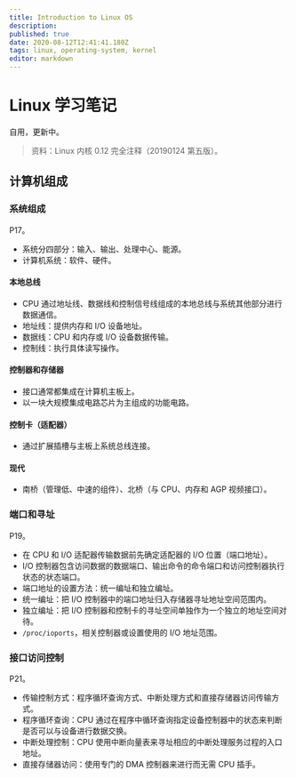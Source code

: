 ```yaml
---
title: Introduction to Linux OS
description: 
published: true
date: 2020-08-12T12:41:41.180Z
tags: linux, operating-system, kernel
editor: markdown
---
```


# Linux 学习笔记

自用，更新中。

> 资料：Linux 内核 0.12 完全注释（20190124 第五版）。

## 计算机组成

### 系统组成

P17。

* 系统分四部分：输入、输出、处理中心、能源。
* 计算机系统：软件、硬件。

#### 本地总线
* CPU 通过地址线、数据线和控制信号线组成的本地总线与系统其他部分进行数据通信。
* 地址线：提供内存和 I/O 设备地址。
* 数据线：CPU 和内存或 I/O 设备数据传输。
* 控制线：执行具体读写操作。

#### 控制器和存储器
* 接口通常都集成在计算机主板上。
* 以一块大规模集成电路芯片为主组成的功能电路。

#### 控制卡（适配器）
* 通过扩展插槽与主板上系统总线连接。

#### 现代
* 南桥（管理低、中速的组件）、北桥（与 CPU、内存和 AGP 视频接口）。

### 端口和寻址

P19。

* 在 CPU 和 I/O 适配器传输数据前先确定适配器的 I/O 位置（端口地址）。
* I/O 控制器包含访问数据的数据端口、输出命令的命令端口和访问控制器执行状态的状态端口。
* 端口地址的设置方法：统一编址和独立编址。
* 统一编址：把 I/O 控制器中的端口地址归入存储器寻址地址空间范围内。
* 独立编址：把 I/O 控制器和控制卡的寻址空间单独作为一个独立的地址空间对待。
* `/proc/ioports`，相关控制器或设置使用的 I/O 地址范围。

### 接口访问控制

P21。

* 传输控制方式：程序循环查询方式、中断处理方式和直接存储器访问传输方式。
* 程序循环查询：CPU 通过在程序中循环查询指定设备控制器中的状态来判断是否可以与设备进行数据交换。
* 中断处理控制：CPU 使用中断向量表来寻址相应的中断处理服务过程的入口地址。
* 直接存储器访问：使用专门的 DMA 控制器来进行而无需 CPU 插手。